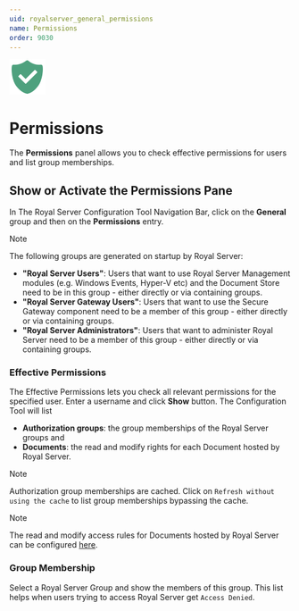 ```yaml
---
uid: royalserver_general_permissions
name: Permissions
order: 9030
---
```


<img src="/r2023/images/RoyalServer/Svg/SVG_Security-Ok_32.svg" class="icon-left icon-lg" alt="" />

# Permissions

The **Permissions** panel allows you to check effective permissions for users and list group memberships.

## Show or Activate the Permissions Pane

In The Royal Server Configuration Tool Navigation Bar, click on the **General** group and then on the **Permissions** entry.

> [!NOTE]
> The following groups are generated on startup by Royal Server:
>
> - **"Royal Server Users"**: Users that want to use Royal Server Management modules (e.g. Windows Events, Hyper-V etc) and the Document Store need to be in this group - either directly or via containing groups.
> - **"Royal Server Gateway Users"**: Users that want to use the Secure Gateway component need to be a member of this group - either directly or via containing groups.
> - **"Royal Server Administrators"**: Users that want to administer Royal Server need to be a member of this group - either directly or via containing groups.

### Effective Permissions

The Effective Permissions lets you check all relevant permissions for the specified user.
Enter a username and click **Show** button. The Configuration Tool will list

- **Authorization groups**: the group memberships of the Royal Server groups and
- **Documents**: the read and modify rights for each Document hosted by Royal Server.

> [!NOTE]
> Authorization group memberships are cached. Click on `Refresh without using the cache` to list group memberships bypassing the cache.

> [!NOTE]
> The read and modify access rules for Documents hosted by Royal Server can be configured [here](../components/document-store/documents.md).

### Group Membership

Select a Royal Server Group and show the members of this group. This list helps when users trying to access Royal Server get `Access Denied`.
